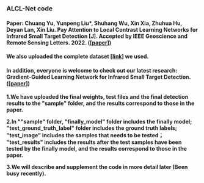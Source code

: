 ### ALCL-Net code   
#### Paper: **Chuang Yu**, Yunpeng Liu*, Shuhang Wu, Xin Xia, Zhuhua Hu, Deyan Lan, Xin Liu. Pay Attention to Local Contrast Learning Networks for Infrared Small Target Detection [J]. Accepted by IEEE Geoscience and Remote Sensing Letters. 2022. ([[paper](https://ieeexplore.ieee.org/document/9785618)])  

#### We also uploaded the complete dataset [[link](https://github.com/YuChuang1205/SIRST-dataset-MLCL-Net-version)] we used.  

#### In addition, everyone is welcome to check out our latest research: Gradient-Guided Learning Network for Infrared Small Target Detection. ([[paper](https://ieeexplore.ieee.org/abstract/document/10230271)])   

**1.We have uploaded the final weights, test files and the final detection results to the "sample" folder, and the results correspond to those in the paper.**     

**2.In ""sample" folder, "finally_model" folder includes the finally model; "test_ground_truth_label" folder includes the ground truth labels; "test_image" includes the samples that needs to be tested； "test_results" includes the results after the test samples have been tested by the finally model, and the results correspond to those in the paper.**

**3.We will describe and supplement the code in more detail later (Been busy recently).**
